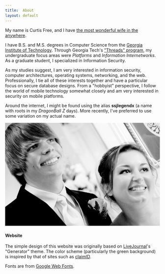 ```yaml
---
title:  About
layout: default
---
```

My name is Curtis Free, and I have [the most wonderful wife in the anywhere][curtisandrebecca].

I have B.S. and M.S. degrees in Computer Science from the [Georgia Institute of Technology][gatech].
Through Georgia Tech's ["Threads" program][threads], my undergraduate focus areas were _Platforms_
and _Information Internetworks_. As a graduate student, I specialized in Information Security.

As my studies suggest, I am very interested in information security, computer architectures,
operating systems, networking, and the web. Professionally, I tie all of these interests together
and have a particular focus on secure database designs. From a "hobbyist" perspective, I follow the
world of mobile technology somewhat closely and am very interested in security on mobile platforms.

Around the internet, I might be found using the alias **ssjlegendx** (a name with roots in my
_DragonBall Z_ days). More recently, I've preferred to use some variation on my actual name.

<img alt="Rebecca and me..." src="/imgs/wedding.jpg" />

#### Website

The simple design of this website was originally based on [LiveJournal][livejournal]'s "Generator"
theme. The color scheme (particularly the green background) is inspired by that of sites such as
[claimID][claimid].

Fonts are from [Google Web Fonts][fonts].

[curtisandrebecca]: http://curtisandrebecca.com
[gatech]:           http://www.gatech.edu
[threads]:          http://www.cc.gatech.edu/threads-better-way-learn-cs
[livejournal]:      http://www.livejournal.com
[claimid]:          https://claimid.com
[fonts]:            https://www.google.com/fonts/
